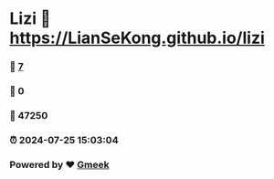 # Lizi :link: https://LianSeKong.github.io/lizi 
### :page_facing_up: [7](https://LianSeKong.github.io/lizi/tag.html) 
### :speech_balloon: 0 
### :hibiscus: 47250 
### :alarm_clock: 2024-07-25 15:03:04 
### Powered by :heart: [Gmeek](https://github.com/Meekdai/Gmeek)
